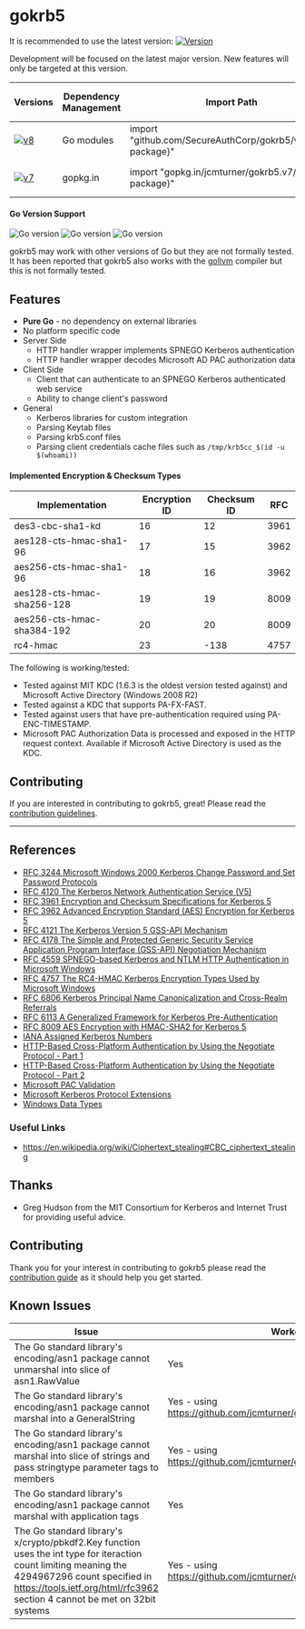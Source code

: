 # gokrb5

It is recommended to use the latest version: [![Version](https://img.shields.io/github/release/SecureAuthCorp/gokrb5.svg)](https://github.com/SecureAuthCorp/gokrb5/releases)

Development will be focused on the latest major version. New features will only be targeted at this version.

| Versions | Dependency Management | Import Path | Usage | Godoc | Go Report Card |
|----------|-----------------------|-------------|-------|-------|----------------|
| [![v8](https://github.com/SecureAuthCorp/gokrb5/workflows/v8/badge.svg)](https://github.com/SecureAuthCorp/gokrb5/actions?query=workflow%3Av8) | Go modules | import "github.com/SecureAuthCorp/gokrb5/v8/{sub-package}" | [![Usage](https://img.shields.io/badge/v8-usage-blue)](https://github.com/SecureAuthCorp/gokrb5/blob/master/v8/USAGE.md) | [![GoDoc](https://img.shields.io/badge/godoc-reference-blue)](https://pkg.go.dev/github.com/SecureAuthCorp/gokrb5/v8) | [![Go Report Card](https://goreportcard.com/badge/github.com/SecureAuthCorp/gokrb5/v8)](https://goreportcard.com/report/github.com/SecureAuthCorp/gokrb5/v8) |
| [![v7](https://github.com/SecureAuthCorp/gokrb5/workflows/v7/badge.svg)](https://github.com/SecureAuthCorp/gokrb5/actions?query=workflow%3Av7) | gopkg.in | import "gopkg.in/jcmturner/gokrb5.v7/{sub-package}" | [![Usage](https://img.shields.io/badge/v7-usage-blue)](https://github.com/SecureAuthCorp/gokrb5/blob/master/USAGE.md) | [![GoDoc](https://img.shields.io/badge/godoc-reference-blue)](https://pkg.go.dev/github.com/SecureAuthCorp/gokrb5@v7.5.0+incompatible) | [![Go Report Card](https://goreportcard.com/badge/gopkg.in/jcmturner/gokrb5.v7)](https://goreportcard.com/report/gopkg.in/jcmturner/gokrb5.v7) |


#### Go Version Support
![Go version](https://img.shields.io/badge/Go-1.18-brightgreen.svg)
![Go version](https://img.shields.io/badge/Go-1.17-brightgreen.svg)
![Go version](https://img.shields.io/badge/Go-1.16-brightgreen.svg)

gokrb5 may work with other versions of Go but they are not formally tested.
It has been reported that gokrb5 also works with the [gollvm](https://go.googlesource.com/gollvm/) compiler but this is not formally tested.

## Features
* **Pure Go** - no dependency on external libraries 
* No platform specific code
* Server Side
  * HTTP handler wrapper implements SPNEGO Kerberos authentication
  * HTTP handler wrapper decodes Microsoft AD PAC authorization data
* Client Side
  * Client that can authenticate to an SPNEGO Kerberos authenticated web service
  * Ability to change client's password
* General
  * Kerberos libraries for custom integration
  * Parsing Keytab files
  * Parsing krb5.conf files
  * Parsing client credentials cache files such as `/tmp/krb5cc_$(id -u $(whoami))`

#### Implemented Encryption & Checksum Types

| Implementation | Encryption ID | Checksum ID | RFC |
|-------|-------------|------------|------|
| des3-cbc-sha1-kd | 16 | 12 | 3961 |
| aes128-cts-hmac-sha1-96 | 17 | 15 | 3962 |
| aes256-cts-hmac-sha1-96 | 18 | 16 | 3962 |
| aes128-cts-hmac-sha256-128 | 19 | 19 | 8009 |
| aes256-cts-hmac-sha384-192 | 20 | 20 | 8009 |
| rc4-hmac | 23 | -138 | 4757 |


The following is working/tested:
* Tested against MIT KDC (1.6.3 is the oldest version tested against) and Microsoft Active Directory (Windows 2008 R2)
* Tested against a KDC that supports PA-FX-FAST.
* Tested against users that have pre-authentication required using PA-ENC-TIMESTAMP.
* Microsoft PAC Authorization Data is processed and exposed in the HTTP request context. Available if Microsoft Active Directory is used as the KDC.

## Contributing
If you are interested in contributing to gokrb5, great! Please read the [contribution guidelines](https://github.com/SecureAuthCorp/gokrb5/blob/master/CONTRIBUTING.md).

---

## References
* [RFC 3244 Microsoft Windows 2000 Kerberos Change Password and Set Password Protocols](https://tools.ietf.org/html/rfc3244)
* [RFC 4120 The Kerberos Network Authentication Service (V5)](https://tools.ietf.org/html/rfc4120)
* [RFC 3961 Encryption and Checksum Specifications for Kerberos 5](https://tools.ietf.org/html/rfc3961)
* [RFC 3962 Advanced Encryption Standard (AES) Encryption for Kerberos 5](https://tools.ietf.org/html/rfc3962)
* [RFC 4121 The Kerberos Version 5 GSS-API Mechanism](https://tools.ietf.org/html/rfc4121)
* [RFC 4178 The Simple and Protected Generic Security Service Application Program Interface (GSS-API) Negotiation Mechanism](https://tools.ietf.org/html/rfc4178.html)
* [RFC 4559 SPNEGO-based Kerberos and NTLM HTTP Authentication in Microsoft Windows](https://tools.ietf.org/html/rfc4559.html)
* [RFC 4757 The RC4-HMAC Kerberos Encryption Types Used by Microsoft Windows](https://tools.ietf.org/html/rfc4757)
* [RFC 6806 Kerberos Principal Name Canonicalization and Cross-Realm Referrals](https://tools.ietf.org/html/rfc6806.html)
* [RFC 6113 A Generalized Framework for Kerberos Pre-Authentication](https://tools.ietf.org/html/rfc6113.html)
* [RFC 8009 AES Encryption with HMAC-SHA2 for Kerberos 5](https://tools.ietf.org/html/rfc8009)
* [IANA Assigned Kerberos Numbers](http://www.iana.org/assignments/kerberos-parameters/kerberos-parameters.xhtml)
* [HTTP-Based Cross-Platform Authentication by Using the Negotiate Protocol - Part 1](https://msdn.microsoft.com/en-us/library/ms995329.aspx)
* [HTTP-Based Cross-Platform Authentication by Using the Negotiate Protocol - Part 2](https://msdn.microsoft.com/en-us/library/ms995330.aspx)
* [Microsoft PAC Validation](https://blogs.msdn.microsoft.com/openspecification/2009/04/24/understanding-microsoft-kerberos-pac-validation/)
* [Microsoft Kerberos Protocol Extensions](https://msdn.microsoft.com/en-us/library/cc233855.aspx)
* [Windows Data Types](https://msdn.microsoft.com/en-us/library/cc230273.aspx)

### Useful Links
* https://en.wikipedia.org/wiki/Ciphertext_stealing#CBC_ciphertext_stealing

## Thanks
* Greg Hudson from the MIT Consortium for Kerberos and Internet Trust for providing useful advice.

## Contributing
Thank you for your interest in contributing to gokrb5 please read the 
[contribution guide](https://github.com/SecureAuthCorp/gokrb5/blob/master/CONTRIBUTING.md) as it should help you get started.

## Known Issues
| Issue | Worked around? | References |
|-------|-------------|------------|
| The Go standard library's encoding/asn1 package cannot unmarshal into slice of asn1.RawValue | Yes | https://github.com/golang/go/issues/17321 |
| The Go standard library's encoding/asn1 package cannot marshal into a GeneralString | Yes - using https://github.com/jcmturner/gofork/tree/master/encoding/asn1 | https://github.com/golang/go/issues/18832 |
| The Go standard library's encoding/asn1 package cannot marshal into slice of strings and pass stringtype parameter tags to members | Yes - using https://github.com/jcmturner/gofork/tree/master/encoding/asn1 | https://github.com/golang/go/issues/18834 |
| The Go standard library's encoding/asn1 package cannot marshal with application tags | Yes | |
| The Go standard library's x/crypto/pbkdf2.Key function uses the int type for iteraction count limiting meaning the 4294967296 count specified in https://tools.ietf.org/html/rfc3962 section 4 cannot be met on 32bit systems | Yes - using https://github.com/jcmturner/gofork/tree/master/x/crypto/pbkdf2 | https://go-review.googlesource.com/c/crypto/+/85535 |
